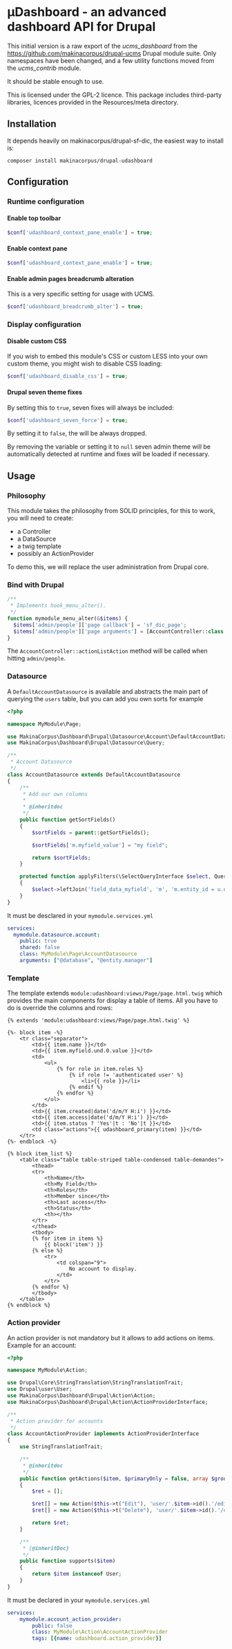 # µDashboard - an advanced dashboard API for Drupal

This initial version is a raw export of the *ucms_dashboard* from the
https://github.com/makinacorpus/drupal-ucms Drupal module suite. Only namespaces
have been changed, and a few utility functions moved from the *ucms_contrib*
module.

It should be stable enough to use.

This is licensed under the GPL-2 licence. This package includes third-party
libraries, licences provided in the Resources/meta directory.

## Installation

It depends heavily on makinacorpus/drupal-sf-dic, the easiest way to install is:

```
composer install makinacorpus/drupal-udashboard
```



## Configuration

### Runtime configuration

#### Enable top toolbar

```php
$conf['udashboard_context_pane_enable'] = true;
```


#### Enable context pane

```php
$conf['udashboard_context_pane_enable'] = true;
```


#### Enable admin pages breadcrumb alteration

This is a very specific setting for usage with UCMS.

```php
$conf['udashboard_breadcrumb_alter'] = true;
```


### Display configuration

#### Disable custom CSS

If you wish to embed this module's CSS or custom LESS into your own custom
theme, you might wish to disable CSS loading:

```php
$conf['udashboard_disable_css'] = true;
```


#### Drupal seven theme fixes

By setting this to ``true``, seven fixes will always be included:

```php
$conf['udashboard_seven_force'] = true;
```

By setting it to ``false``, the will be always dropped.

By removing the variable or setting it to ``null`` seven admin theme will be
automatically detected at runtime and fixes will be loaded if necessary.


## Usage

### Philosophy

This module takes the philosophy from SOLID principles, for this to work, you will need to create:

* a Controller
* a DataSource
* a twig template
* possibly an ActionProvider

To demo this, we will replace the user administration from Drupal core.

### Bind with Drupal

```php
/**
 * Implements hook_menu_alter().
 */
function mymodule_menu_alter(&$items) {
  $items['admin/people']['page callback'] = 'sf_dic_page';
  $items['admin/people']['page arguments'] = [AccountController::class . '::accountList'];
}
```
The `AccountController::actionListAction` method will be called when hitting `admin/people`.

### Datasource

A `DefaultAccountDatasource` is available and abstracts the main part of querying the `users` table, but you can add you own sorts for example

```php
<?php

namespace MyModule\Page;

use MakinaCorpus\Dashboard\Drupal\Datasource\Account\DefaultAccountDatasource;
use MakinaCorpus\Dashboard\Drupal\Datasource\Query;

/**
 * Account Datasource
 */
class AccountDatasource extends DefaultAccountDatasource
{
    /**
     * Add our own columns
     *
     * @inheritdoc
     */
    public function getSortFields()
    {
        $sortFields = parent::getSortFields();

        $sortFields['m.myfield_value'] = "my field";

        return $sortFields;
    }

    protected function applyFilters(\SelectQueryInterface $select, Query $query)
    {
        $select->leftJoin('field_data_myfield', 'm', 'm.entity_id = u.uid');
    }
}
```

It must be desclared in your `mymodule.services.yml`

```yaml
services:
  mymodule.datasource.account:
    public: true
    shared: false
    class: MyModule\Page\AccountDatasource
    arguments: ["@database", "@entity.manager"]
```

### Template

The template extends `module:udashboard:views/Page/page.html.twig` which provides the main components for display a table of items. All you have to do is override the columns and rows:

```twig
{% extends 'module:udashboard:views/Page/page.html.twig' %}

{%- block item -%}
    <tr class="separator">
        <td>{{ item.name }}</td>
        <td>{{ item.myfield.und.0.value }}</td>
        <td>
            <ul>
                {% for role in item.roles %}
                    {% if role != 'authenticated user' %}
                        <li>{{ role }}</li>
                    {% endif %}
                {% endfor %}
            </ul>
        </td>
        <td>{{ item.created|date('d/m/Y H:i') }}</td>
        <td>{{ item.access|date('d/m/Y H:i') }}</td>
        <td>{{ item.status ? 'Yes'|t : 'No'|t }}</td>
        <td class="actions">{{ udashboard_primary(item) }}</td>
    </tr>
{%- endblock -%}

{% block item_list %}
    <table class="table table-striped table-condensed table-demandes">
        <thead>
        <tr>
            <th>Name</th>
            <th>My Field</th>
            <th>Roles</th>
            <th>Member since</th>
            <th>Last access</th>
            <th>Status</th>
            <th></th>
        </tr>
        </thead>
        <tbody>
        {% for item in items %}
            {{ block('item') }}
        {% else %}
            <tr>
                <td colspan="9">
                    No account to display.
                </td>
            </tr>
        {% endfor %}
        </tbody>
    </table>
{% endblock %}
```

### Action provider

An action provider is not mandatory but it allows to add actions on items. Example for an account:

```php
<?php

namespace MyModule\Action;

use Drupal\Core\StringTranslation\StringTranslationTrait;
use Drupal\user\User;
use MakinaCorpus\Dashboard\Drupal\Action\Action;
use MakinaCorpus\Dashboard\Drupal\Action\ActionProviderInterface;

/**
 * Action provider for accounts
 */
class AccountActionProvider implements ActionProviderInterface
{
    use StringTranslationTrait;

    /**
     * @inheritdoc
     */
    public function getActions($item, $primaryOnly = false, array $groups = [])
    {
        $ret = [];

        $ret[] = new Action($this->t("Edit"), 'user/'.$item->id().'/edit', null,'pencil', 0, true, false);
        $ret[] = new Action($this->t("Delete"), 'user/'.$item->id().'/cancel', null, 'trash', 2, true, false);

        return $ret;
    }

    /**
     * {@inheritDoc}
     */
    public function supports($item)
    {
        return $item instanceof User;
    }
}
```

It must be declared in your `mymodule.services.yml`

```yaml
services:
    mymodule.account_action_provider:
        public: false
        class: MyModule\Action\AccountActionProvider
        tags: [{name: udashboard.action_provider}]
```
